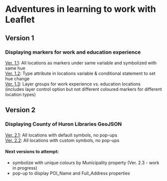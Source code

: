 # Adventures in learning to work with Leaflet

## Version 1
### Displaying markers for work and education experience
[Ver. 1.1](https://lindsayaldous.github.io/playground/ver1_1.html): All locations as markers under same variable and symbolized with same hue  
[Ver. 1.2](https://lindsayaldous.github.io/playground/ver2_1.html): Type attribute in locations variable & conditional statement to set hue change  
[Ver. 1.3](https://lindsayaldous.github.io/playground/ver3_1.html): Layer groups for work experience vs. education locations  
(includes layer control option but not different coloured markers for different location types)

## Version 2
### Displaying County of Huron Libraries GeoJSON
[Ver. 2.1](https://lindsayaldous.github.io/playground/ver2_1.html): All locations with default symbols, no pop-ups  
[Ver. 2.2](https://lindsayaldous.github.io/playground/ver2_2.html): All locations with custom symbols, no pop-ups
#### Next versions to attempt:
- symbolize with unique colours by Municipality property (Ver. 2.3 - work in progress)
- pop-up to display POI_Name and Full_Address properties
